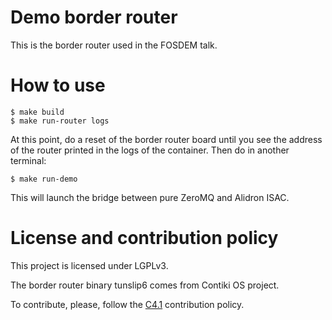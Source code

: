 Demo border router
==================

This is the border router used in the FOSDEM talk.

How to use
==========

```
$ make build
$ make run-router logs
```
At this point, do a reset of the border router board until you see the address of the router printed in the logs of the container. Then do in another terminal:
```
$ make run-demo
```
This will launch the bridge between pure ZeroMQ and Alidron ISAC.

License and contribution policy
===============================

This project is licensed under LGPLv3.

The border router binary tunslip6 comes from Contiki OS project.

To contribute, please, follow the [C4.1](http://rfc.zeromq.org/spec:22) contribution policy.
